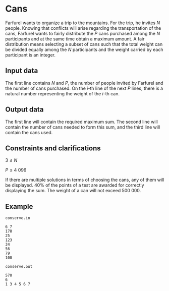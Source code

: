 # Cans

Farfurel wants to organize a trip to the mountains. For the trip, he invites $N$ people. Knowing that conflicts will arise regarding the transportation of the cans, Farfurel wants to fairly distribute the $P$ cans purchased among the $N$ participants and at the same time obtain a maximum amount. A fair distribution means selecting a subset of cans such that the total weight can be divided equally among the $N$ participants and the weight carried by each participant is an integer.

## Input data

The first line contains $N$ and $P$, the number of people invited by Farfurel and the number of cans purchased. On the $i$-th line of the next $P$ lines, there is a natural number representing the weight of the $i$-th can.

## Output data

The first line will contain the required maximum sum. The second line will contain the number of cans needed to form this sum, and the third line will contain the cans used.

## Constraints and clarifications

$3 \leq N$

$P \leq 4\ 096$

If there are multiple solutions in terms of choosing the cans, any of them will be displayed. $40\%$ of the points of a test are awarded for correctly displaying the sum. The weight of a can will not exceed $500\ 000$.

## Example

`conserve.in`
```
6 7
178
25
123
34
56
79
100
```

`conserve.out`
```
570
6
1 3 4 5 6 7
```